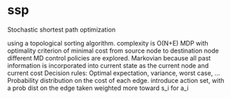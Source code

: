 # ssp
Stochastic shortest path optimization

using a topological sorting algorithm. complexity is O(N+E)
MDP with optimality criterion of minimal cost from source node to destination node
different MD control policies are explored. 
Markovian because all past information is incorporated into current state as the current node and current cost
		Decision rules: Optimal expectation, variance, worst case, ...
Probability distribution on the cost of each edge.
introduce action set, with a prob dist on the edge taken weighted more toward s_i for a_i
